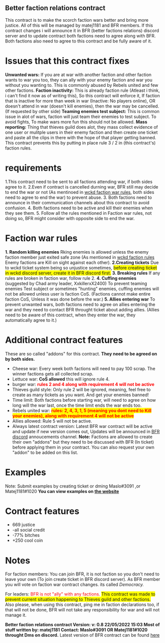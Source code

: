## Better faction relations contract

This contract is to make the scorch faction wars better and bring more justice. All of this will be managed by matej1181 and BFR members. If this contract changes i will announce it in BFR (better factions relations) discord server and to update contract both factions need to agree along with BFR. Both factions also need to agree to this contract and be fully aware of it.

#

# Issues that this contract fixes

**Unwanted wars:** If you are at war with another faction and other faction wants to war you too, they can ally with your enemy faction and war you without you wanting to. This is commonly abused by Rebels united and few other factions.
**Faction inactivity:** This is already faction rule (Atleast i think, i can't find it now as of writing this), So this contract will enforce it, If faction that is inactive for more than week in war (Inactive: No players online), OR doesn't attend in war (doesn't kill enemies), then the war may be cancelled. (If requested by other side)
**Teaming enemies test subject:**
This is common issue in alot of wars, faction will just team their enemies to test subject. To avoid fights, To make wars more fun this should not be allowed.
**Mass reporting:** Thing that thieves guild does alot, they mass collect evidence of one user or mulitple users in their enemy faction and then create one ticket and paste all the clips in there with the hope of that player getting banned. This contract prevents this by putting in place rule 3 / 2 in (this contract's) faction rules.

# requirements

1.This contract need to be sent to all factions attending war, if both sides agree to it.
2.Even if contract is cancelled durning war, BFR still may decide to end the war or not (As mentinoed in [wckd faction war rules](https://discord.com/channels/710308659225165883/947675706652000257/949118826690261002 "Wckd faction rules discord message"), both sides need to agree to end the war) to prevent abuse.
3. Both factions need to announce in their communication channels about this contract to avoid confusion.
4. Both factions need to be active and kill their enemies when they see them.
5. Follow all the rules mentioned in Faction war rules, not doing so, BFR might consider with opposite side to end the war.

# Faction war rules

**1. Random killing enemies**
Rking enemies is allowed unless the enemy faction member just exited safe zone (As mentioned in [wckd faction rules](https://discord.com/channels/710308659225165883/947675706652000257/949118826690261002 "Wckd faction rules discord message") Enemy factions are Kill on sight against each other).
**2.Creating tickets**
Due to wckd ticket system being so unjustice sometimes, <span style="background-color:yellow;">before creating ticket in wckd discord server, create it in BFR discord first.</span>
**3. Breaking rules**
If any rules are broken in faction war, follow rule 2.
**4. Cuffing enemies** (suggested by Chad army leader, XxkillerxX2400)
To prevent teaming enemies Test subject or sometimes "hunting" enemies, cuffing enemies will not be allowed unless user is faction CoS. (Factions cannot make entire faction CoS, Unless it was done before the war.)
**5. Allies entering war** To prevent unwanted wars, both factions need to agree on allies entering the war and they need to contact BFR throught ticket about adding allies. (Allies need to be aware of this contract, when they enter the war, they automatically agree to it.)

# Additional contract features
These are so called "addons" for this contract. **They need to be agreed on by both sides.**
- Cheese war: Every week both factions will need to pay 100 scrap. The winner factions gets all collected scrap.
- Lettuce war: **CoS allowed** this will ignore rule 4.
- burger war: <span style="color:red;">**rules 2 and 4 along with requirement 4 will not be active**</span>
- Thieves guild style: Only rule 2 will be ignored, meaning, feel free to create as many tickets as you want. And get your enemies banned!
- Time limit: Both factions before starting war, will need to agree on how long will the war last, once the time limit ends the war ends too.
- Rebels united war:  <span style="color:red;Background-color:yellow;">**rules: 2, 4, 3, 1, 5 (meaning you dont need to Kill your enemies), along with requirement 4 will not be active**</span>
- Allies allowed: Rule 5 will not be active.
- Always latest contract version: Latest BFR war contract will be active and update if new version comes out, Updates will be announced in [BFR discord](https://discord.com/invite/Cw5XkfZeyA) annoucements channel. 
**Note:** Factions are allowed to create their own "addons" but they need to be discussed with BFR (In ticket) before applying them in your contract. You can also request your own "addon" to be added on this list.
# Examples
Note: Submit examples by creating ticket or dming Maslo#3091 ,or Matej1181#1020
**You can view examples on [the website](https://matej118111.github.io/AmogusMan-sContracts/ "My github contracts page")**

# Contract features
- 669 justice
- -all social credit
-  -77% bitches
-  +250 cool coin

# Notes

For faction members: You can join BFR, it is not faction so you don't need to leave your own (To join create ticket in BFR discord server).
As BFR member you will vote on faction war contract changes.
its called *Democracy.*

For leaders: <span style="color:red">  BFR is not "ally" with any factions.</span> <span style="background-color:yellow;">This contract was made to prevent current situation happening to Thieves guild and other factions.</span> Also please, when using this contract, ping me in faction declarations too, if that will not be done, BFR will not take any responsibility for war and will not manage it.

**Better faction relations contract
Version: v: 0.8 22/05/2022 15:03
Most of stuff written by: matej1181
Contact: Maslo#3091 OR Matej1181#1020 throught Dms on discord.**
Latest version of BFR contract can be found [here](https://matej118111.github.io/AmogusMan-sContracts/ "My github contracts page")